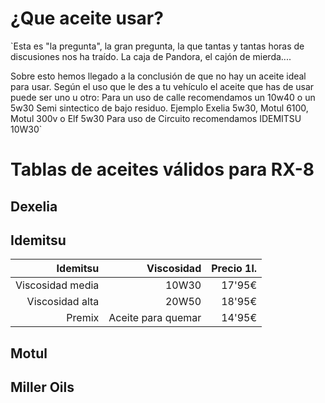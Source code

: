 # ¿Que aceite usar?
`Esta es "la pregunta", la gran pregunta, la que tantas y tantas horas de discusiones nos ha traído. La caja de Pandora, el cajón de mierda....

Sobre esto hemos llegado a la conclusión de que no hay un aceite ideal para usar. Según el uso que le des a tu vehículo el aceite que has de usar puede ser uno u otro: 
Para un uso de calle recomendamos un 10w40 o un 5w30 Semi sintectico de bajo residuo. Ejemplo Exelia 5w30, Motul 6100, Motul 300v o Elf 5w30
Para uso de Circuito recomendamos IDEMITSU 10W30`

# Tablas de aceites válidos para RX-8

## Dexelia

## Idemitsu

|    **Idemitsu**    |     Viscosidad     | Precio 1l. |
| -----------------: |  --------------:   | ---------: |
|   Viscosidad media |     10W30          |   17'95€   |
|   Viscosidad alta  |     20W50          |   18'95€   |
|   Premix           | Aceite para quemar |   14'95€   |

## Motul

## Miller Oils

